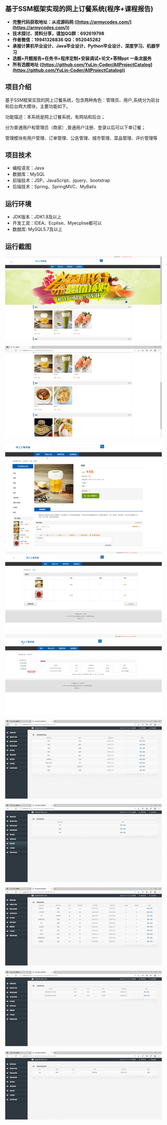 ## 基于SSM框架实现的网上订餐系统(程序+课程报告)

- <b>完整代码获取地址：从戎源码网 ([https://armycodes.com/](https://armycodes.com/))</b>
- <b>技术探讨、资料分享，请加QQ群：692619798</b> 
- <b>作者微信：19941326836  QQ：952045282</b> 
- <b>承接计算机毕业设计、Java毕业设计、Python毕业设计、深度学习、机器学习</b>
- <b>选题+开题报告+任务书+程序定制+安装调试+论文+答辩ppt 一条龙服务</b>
- <b>所有选题地址 ([https://github.com/YuLin-Coder/AllProjectCatalog](https://github.com/YuLin-Coder/AllProjectCatalog)) </b>

## 项目介绍
基于SSM框架实现的网上订餐系统，包含两种角色：管理员、用户,系统分为前台和后台两大模块，主要功能如下。

功能描述：本系统是网上订餐系统，有网站和后台；

分为普通用户和管理员（商家）,普通用户注册、登录以后可以下单订餐；

管理模块有用户管理、订单管理、公告管理、城市管理、菜品管理、评价管理等

## 项目技术
- 编程语言：Java
- 数据库：MySQL
- 前端技术：JSP、JavaScript、jquery、bootstrap
- 后端技术：Spring、SpringMVC、MyBatis

## 运行环境
- JDK版本：JDK1.8及以上
- 开发工具：IDEA、Ecplise、Myecplise都可以
- 数据库: MySQL5.7及以上

## 运行截图
![](screenshot/1.png)

![](screenshot/2.png)

![](screenshot/3.png)

![](screenshot/4.png)

![](screenshot/5.png)

![](screenshot/6.png)

![](screenshot/7.png)

![](screenshot/8.png)

![](screenshot/9.png)

![](screenshot/10.png)
